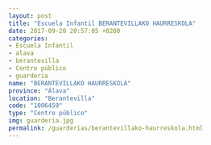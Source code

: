 ```yaml
---
layout: post
title: "Escuela Infantil BERANTEVILLAKO HAURRESKOLA"
date: 2017-09-20 20:57:05 +0200
categories:
- Escuela Infantil
- alava
- berantevilla
- Centro público
- guarderia
name: "BERANTEVILLAKO HAURRESKOLA"
province: "Álava"
location: "Berantevilla"
code: "1006459"
type: "Centro público"
img: guarderia.jpg
permalink: /guarderias/berantevillako-haurreskola.html
---
```

